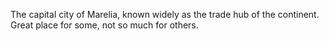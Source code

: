 The capital city of Marelia, known widely as the trade hub of the continent. Great place for some, not so much for others.